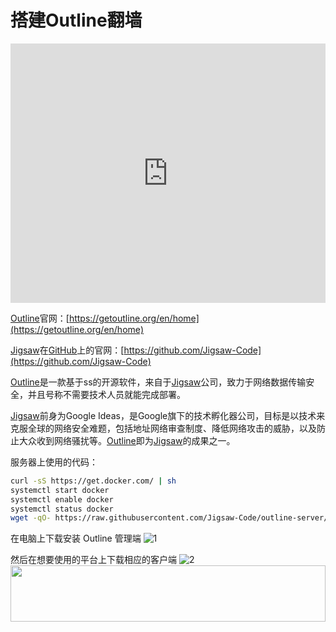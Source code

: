 # 搭建Outline翻墙
<iframe width="100%" height="415" src="https://www.youtube.com/embed/HYp759SJIKI" frameborder="0" allow="autoplay; encrypted-media" allowfullscreen></iframe>

[Outline](https://getoutline.org/en/home)官网：[https://getoutline.org/en/home](https://getoutline.org/en/home)

[Jigsaw](https://jigsaw.google.com)在[GitHub](https://github.com)上的官网：[https://github.com/Jigsaw-Code](https://github.com/Jigsaw-Code)

[Outline](https://getoutline.org/en/home)是一款基于ss的开源软件，来自于[Jigsaw](https://jigsaw.google.com)公司，致力于网络数据传输安全，并且号称不需要技术人员就能完成部署。

[Jigsaw](https://jigsaw.google.com)前身为Google Ideas，是Google旗下的技术孵化器公司，目标是以技术来克服全球的网络安全难题，包括地址网络审查制度、降低网络攻击的威胁，以及防止大众收到网络骚扰等。[Outline](https://getoutline.org/en/home)即为[Jigsaw](https://jigsaw.google.com)的成果之一。

服务器上使用的代码：
```bash
curl -sS https://get.docker.com/ | sh
systemctl start docker
systemctl enable docker
systemctl status docker
wget -qO- https://raw.githubusercontent.com/Jigsaw-Code/outline-server/master/src/server_manager/install_scripts/install_server.sh | bash
```
在电脑上下载安装 Outline 管理端
![1](https://www.png8.com/2019/03/23/5c959b95ce20e.png)

然后在想要使用的平台上下载相应的客户端
![2](https://www.png8.com/2019/03/23/5c959bb134841.png)
<a href="https://www.vultr.com/?ref=8371895-6G"><img src="https://www.vultr.com/media/banner_1.png" width="100%" height="90"></a>